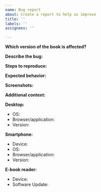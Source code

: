 ```yaml
---
name: Bug report
about: Create a report to help us improve
title: ''
labels: ''
assignees: ''

---
```


<!-- Before filing a bug please check the following: -->
<!-- * There's no existing/similar bug report. -->
<!-- * This bug report is about a single actionable bug. -->
<!-- * This bug is about the Pro Git book, version 2, English language. -->
<!-- * This bug is about the book as found on the [website](https://www.git-scm.com/book/en/v2) or the pdf. -->
<!-- * If you found a issue in the pdf/epub/mobi files, you've checked if the problem is also present in the Pro Git book on the [website](https://www.git-scm.com/book/en/v2). -->
<!-- * This bug is **not** about a translation, if so please file a bug with the translation project. You can find a table of translation projects here: [progit2/TRANSLATING.md](https://github.com/progit/progit2/blob/master/TRANSLATING.md) -->
<!-- * This bug is **not** about the git-scm.com site, if so please file a bug here: [git-scm.com/issues/new](https://github.com/git/git-scm.com/issues/new) -->
<!-- * This bug is **not** about git the program itself, if so please file a bug here: [git-scm.com/community](https://git-scm.com/community) -->
<!-- * This bug is **not** about Git for Windows, if so please file a bug here: [git-for-windows/git](https://github.com/git-for-windows/git). -->

**Which version of the book is affected?**
<!-- It's important for us to know if the problem is in the source or in the tooling for the pdf/epub/mobi files. -->
<!-- Therefore, please write whether the problem is with the files, the online book, or both. -->

**Describe the bug:**
<!-- A clear and concise description of what the bug is. -->

**Steps to reproduce:**
<!-- Please write the steps needed to reproduce the bug here. -->
<!-- 1. Go to '...' -->
<!-- 2. Click on '....' -->
<!-- 3. Scroll down to '....' -->
<!-- 4. See error -->

**Expected behavior:**
<!-- A clear and concise description of what you expected to happen. -->

**Screenshots:**
<!-- If applicable, add screenshots to help explain your problem. -->

**Additional context:**
<!-- Add any other context about the problem here. -->
<!-- You can also put references to similar bugs here. -->

**Desktop:**
<!-- If you've used a desktop/laptop to access the content, please fill in this form. -->
- OS: <!--[iOS] -->
- Browser/application: <!-- [chrome, safari, Evince, Adobe Acrobat Reader] -->
- Version: <!-- [22] -->

**Smartphone:**
<!-- If you've used a smartphone to access the content, please fill in this form. -->
- Device: <!-- [iPhone6] -->
- OS: <!-- [iOS8.1] -->
- Browser/application: <!-- [stock browser, safari, Adobe Acrobat Reader] -->
- Version: <!-- [22] -->

**E-book reader:**
<!-- If you've used a e-book reader to access the content, please fill in this form. -->
- Device: <!-- [Amazon Kindle Paperwhite 10th generation, Kobo Clara HD] -->
- Software Update: <!-- [version 5.11.1 for Amazon Kindle] -->
